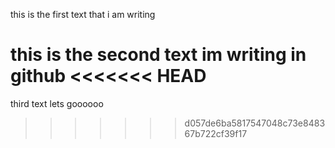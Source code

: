 this is the first text that i am writing

this is the second text im writing in github
<<<<<<< HEAD
=======

third text lets goooooo
>>>>>>> d057de6ba5817547048c73e848367b722cf39f17
